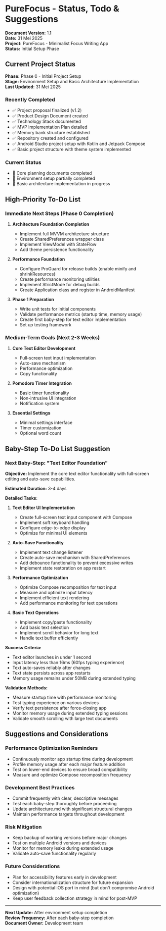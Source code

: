 # PureFocus - Status, Todo & Suggestions

**Document Version:** 1.1  
**Date:** 31 Mei 2025  
**Project:** PureFocus - Minimalist Focus Writing App  
**Status:** Initial Setup Phase

## Current Project Status

**Phase:** Phase 0 - Initial Project Setup  
**Stage:** Environment Setup and Basic Architecture Implementation  
**Last Updated:** 31 Mei 2025

### Recently Completed
- ✅ Project proposal finalized (v1.2)
- ✅ Product Design Document created
- ✅ Technology Stack documented
- ✅ MVP Implementation Plan detailed
- ✅ Memory bank structure established
- ✅ Repository created and configured
- ✅ Android Studio project setup with Kotlin and Jetpack Compose
- ✅ Basic project structure with theme system implemented

### Current Status
- 📝 Core planning documents completed
- 🔄 Environment setup partially completed
- 🔄 Basic architecture implementation in progress

## High-Priority To-Do List

### Immediate Next Steps (Phase 0 Completion)
1. **Architecture Foundation Completion**
   - Implement full MVVM architecture structure
   - Create SharedPreferences wrapper class
   - Implement ViewModel with StateFlow
   - Add theme persistence functionality

2. **Performance Foundation**
   - Configure ProGuard for release builds (enable minify and shrinkResources)
   - Create performance monitoring utilities
   - Implement StrictMode for debug builds
   - Create Application class and register in AndroidManifest

3. **Phase 1 Preparation**
   - Write unit tests for initial components
   - Validate performance metrics (startup time, memory usage)
   - Create first baby-step for text editor implementation
   - Set up testing framework

### Medium-Term Goals (Next 2-3 Weeks)
1. **Core Text Editor Development**
   - Full-screen text input implementation
   - Auto-save mechanism
   - Performance optimization
   - Copy functionality

2. **Pomodoro Timer Integration**
   - Basic timer functionality
   - Non-intrusive UI integration
   - Notification system

3. **Essential Settings**
   - Minimal settings interface
   - Timer customization
   - Optional word count

## Baby-Step To-Do List Suggestion

### Next Baby-Step: "Text Editor Foundation"

**Objective:** Implement the core text editor functionality with full-screen editing and auto-save capabilities.

**Estimated Duration:** 3-4 days

**Detailed Tasks:**
1. **Text Editor UI Implementation**
   - Create full-screen text input component with Compose
   - Implement soft keyboard handling
   - Configure edge-to-edge display
   - Optimize for minimal UI elements

2. **Auto-Save Functionality**
   - Implement text change listener
   - Create auto-save mechanism with SharedPreferences
   - Add debounce functionality to prevent excessive writes
   - Implement state restoration on app restart

3. **Performance Optimization**
   - Optimize Compose recomposition for text input
   - Measure and optimize input latency
   - Implement efficient text rendering
   - Add performance monitoring for text operations

4. **Basic Text Operations**
   - Implement copy/paste functionality
   - Add basic text selection
   - Implement scroll behavior for long text
   - Handle text buffer efficiently

**Success Criteria:**
- Text editor launches in under 1 second
- Input latency less than 16ms (60fps typing experience)
- Text auto-saves reliably after changes
- Text state persists across app restarts
- Memory usage remains under 50MB during extended typing

**Validation Methods:**
- Measure startup time with performance monitoring
- Test typing experience on various devices
- Verify text persistence after force-closing app
- Monitor memory usage during extended typing sessions
- Validate smooth scrolling with large text documents

## Suggestions and Considerations

### Performance Optimization Reminders
- Continuously monitor app startup time during development
- Profile memory usage after each major feature addition
- Test on lower-end devices to ensure broad compatibility
- Measure and optimize Compose recomposition frequency

### Development Best Practices
- Commit frequently with clear, descriptive messages
- Test each baby-step thoroughly before proceeding
- Update architecture.md with significant structural changes
- Maintain performance targets throughout development

### Risk Mitigation
- Keep backup of working versions before major changes
- Test on multiple Android versions and devices
- Monitor for memory leaks during extended usage
- Validate auto-save functionality regularly

### Future Considerations
- Plan for accessibility features early in development
- Consider internationalization structure for future expansion
- Design with potential iOS port in mind (but don't compromise Android optimization)
- Keep user feedback collection strategy in mind for post-MVP

---

**Next Update:** After environment setup completion  
**Review Frequency:** After each baby-step completion  
**Document Owner:** Development team